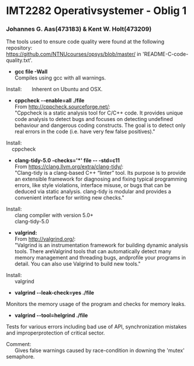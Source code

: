 # IMT2282 Operativsystemer - Oblig 1
### Johannes G. Aas(473183) & Kent W. Holt(473209)


The tools used to ensure code quality were found at the following repository:  
https://github.com/NTNUcourses/opsys/blob/master/ in 'README-C-code-quality.txt'.


* **gcc file -Wall**  
Compiles using gcc with all warnings.

Install:
&nbsp;&nbsp;&nbsp;&nbsp;&nbsp;&nbsp;Inherent on Ubuntu and OSX.


* **cppcheck --enable=all ./file**  
From http://cppcheck.sourceforge.net/:  
"Cppcheck is a static analysis tool for C/C++ code. It provides unique code analysis to detect bugs and focuses on detecting undefined behaviour and dangerous coding constructs. The goal is to detect only real errors in the code (i.e. have very few false positives)."

Install:  
&nbsp;&nbsp;&nbsp;&nbsp;cppcheck


* **clang-tidy-5.0 -checks='\*' file -- -std=c11**  
From https://clang.llvm.org/extra/clang-tidy/:  
"Clang-tidy is a clang-based C++ “linter” tool. Its purpose is to provide an extensible framework for diagnosing and fixing typical programming errors, like style violations, interface misuse, or bugs that can be deduced via static analysis. clang-tidy is modular and provides a convenient interface for writing new checks."

Install:  
&nbsp;&nbsp;&nbsp;&nbsp;&nbsp;&nbsp;clang compiler with version 5.0+  
&nbsp;&nbsp;&nbsp;&nbsp;&nbsp;&nbsp;clang-tidy-5.0


* **valgrind:**  
From http://valgrind.org/:  
"Valgrind is an instrumentation framework for building dynamic analysis tools. There areValgrind tools that can automatically detect many memory management and threading bugs, andprofile your programs in detail. You can also use Valgrind to build new tools."

Install:  
&nbsp;&nbsp;&nbsp;&nbsp;&nbsp;&nbsp;valgrind

* **valgrind --leak-check=yes ./file**  

Monitors the memory usage of the program and checks for memory leaks.


* **valgrind --tool=helgrind ./file**  

Tests for various errors including bad use of API, synchronization mistakes and improperprotection of critical sector.  

Comment:  
&nbsp;&nbsp;&nbsp;&nbsp;&nbsp;&nbsp;Gives false warnings caused by race-condition in downing the 'mutex' semaphore.
